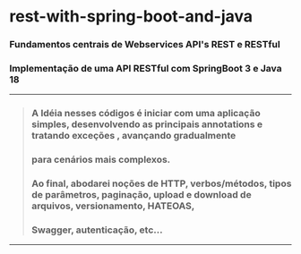 # rest-with-spring-boot-and-java
### Fundamentos centrais de Webservices API's REST e RESTful
### Implementação de uma API RESTful com SpringBoot 3 e Java 18
---

> ### A Idéia nesses códigos é iniciar com uma aplicação simples, desenvolvendo as principais annotations e tratando exceções , avançando gradualmente 
> ### para cenários mais complexos. 
> ### Ao final, abodarei noções de HTTP, verbos/métodos, tipos de parâmetros, paginação, upload e download de arquivos, versionamento, HATEOAS, 
> ### Swagger, autenticação, etc...

---






